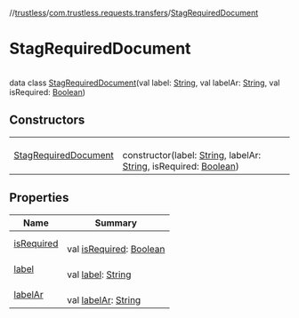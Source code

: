 //[trustless](../../../index.md)/[com.trustless.requests.transfers](../index.md)/[StagRequiredDocument](index.md)

# StagRequiredDocument

\
data class [StagRequiredDocument](index.md)(val label: [String](https://kotlinlang.org/api/latest/jvm/stdlib/kotlin/-string/index.html), val labelAr: [String](https://kotlinlang.org/api/latest/jvm/stdlib/kotlin/-string/index.html), val isRequired: [Boolean](https://kotlinlang.org/api/latest/jvm/stdlib/kotlin/-boolean/index.html))

## Constructors

| | |
|---|---|
| [StagRequiredDocument](-stag-required-document.md) | <br>constructor(label: [String](https://kotlinlang.org/api/latest/jvm/stdlib/kotlin/-string/index.html), labelAr: [String](https://kotlinlang.org/api/latest/jvm/stdlib/kotlin/-string/index.html), isRequired: [Boolean](https://kotlinlang.org/api/latest/jvm/stdlib/kotlin/-boolean/index.html)) |

## Properties

| Name | Summary |
|---|---|
| [isRequired](is-required.md) | <br>val [isRequired](is-required.md): [Boolean](https://kotlinlang.org/api/latest/jvm/stdlib/kotlin/-boolean/index.html) |
| [label](label.md) | <br>val [label](label.md): [String](https://kotlinlang.org/api/latest/jvm/stdlib/kotlin/-string/index.html) |
| [labelAr](label-ar.md) | <br>val [labelAr](label-ar.md): [String](https://kotlinlang.org/api/latest/jvm/stdlib/kotlin/-string/index.html) |
